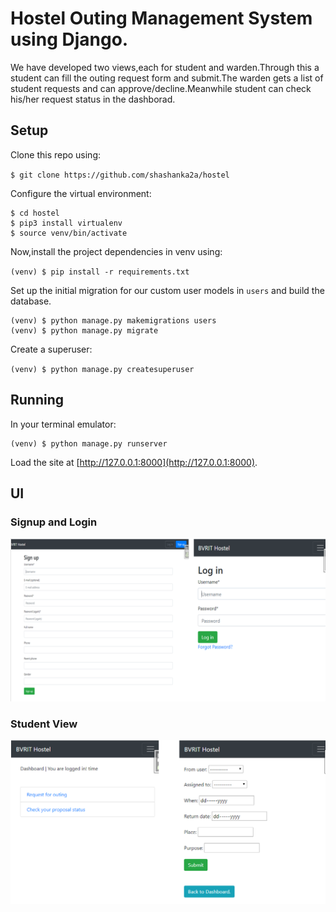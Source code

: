 # Hostel Outing Management System using Django.

We have developed two views,each for student and warden.Through this a student can fill the outing request form and submit.The warden gets a list of student requests and can approve/decline.Meanwhile student can check his/her request status in the dashborad.


## Setup

Clone this repo using:

`$ git clone https://github.com/shashanka2a/hostel`

Configure the virtual environment:

```
$ cd hostel
$ pip3 install virtualenv
$ source venv/bin/activate
```

Now,install the project dependencies in venv using:

`(venv) $ pip install -r requirements.txt`

Set up the initial migration for our custom user models in `users` and build the database.

```
(venv) $ python manage.py makemigrations users
(venv) $ python manage.py migrate
```

Create a superuser:

`(venv) $ python manage.py createsuperuser`


## Running

In your terminal emulator:
```
(venv) $ python manage.py runserver
```
Load the site at [http://127.0.0.1:8000](http://127.0.0.1:8000).


## UI

### Signup and Login

![stu](student.PNG)


### Student View

![war](warden.PNG)
